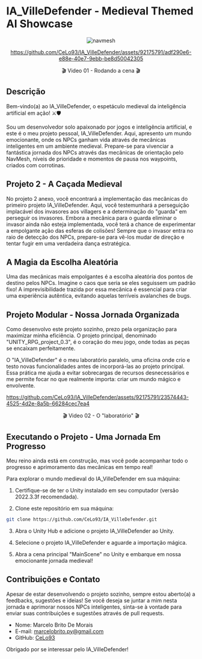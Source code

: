 # IA_VilleDefender - Medieval Themed AI Showcase



<div align="center">

![navmesh](https://github.com/CeLo93/IA_VilleDefender/assets/92175791/0c57f705-8bf1-46d2-a446-af0367f49577)

</div>

<div align="center">

https://github.com/CeLo93/IA_VilleDefender/assets/92175791/adf290e6-e88e-40e7-9ebb-be8d50042305

</div>
<div align="center">

 🎬 Video 01 - Rodando a cena 🎬

</div>


## Descrição

Bem-vindo(a) ao IA_VilleDefender, o espetáculo medieval da inteligência artificial em ação! ⚔️🛡️

Sou um desenvolvedor solo apaixonado por jogos e inteligência artificial, e este é o meu projeto pessoal, IA_VilleDefender. Aqui, apresento um mundo emocionante, onde os NPCs ganham vida através de mecânicas inteligentes em um ambiente medieval. Prepare-se para vivenciar a fantástica jornada dos NPCs através das mecânicas de orientação pelo NavMesh, níveis de prioridade e momentos de pausa nos waypoints, criados com corrotinas.

## Projeto 2 - A Caçada Medieval

No projeto 2 anexo, você encontrará a implementação das mecânicas do primeiro projeto IA_VilleDefender. Aqui, você testemunhará a perseguição implacável dos invasores aos villagers e a determinação do "guarda" em perseguir os invasores. Embora a mecânica para o guarda eliminar o invasor ainda não esteja implementada, você terá a chance de experimentar a empolgante ação das esferas de colisões! Sempre que o invasor entra no raio de detecção dos NPCs, prepare-se para vê-los mudar de direção e tentar fugir em uma verdadeira dança estratégica.

## A Magia da Escolha Aleatória

Uma das mecânicas mais empolgantes é a escolha aleatória dos pontos de destino pelos NPCs. Imagine o caos que seria se eles seguissem um padrão fixo! A imprevisibilidade trazida por essa mecânica é essencial para criar uma experiência autêntica, evitando aquelas terríveis avalanches de bugs.

## Projeto Modular - Nossa Jornada Organizada

Como desenvolvo este projeto sozinho, prezo pela organização para maximizar minha eficiência. O projeto principal, denominado "UNITY_RPG_project_0.3", é o coração do meu jogo, onde todas as peças se encaixam perfeitamente.

O "IA_VilleDefender" é o meu laboratório paralelo, uma oficina onde crio e testo novas funcionalidades antes de incorporá-las ao projeto principal. Essa prática me ajuda a evitar sobrecargas de recursos desnecessários e me permite focar no que realmente importa: criar um mundo mágico e envolvente.





https://github.com/CeLo93/IA_VilleDefender/assets/92175791/23574443-4525-4d2e-8a5b-66284cec7ea4



<div align="center">

 🎬 Video 02 - O "laboratório" 🎬

</div>



## Executando o Projeto - Uma Jornada Em Progresso

Meu reino ainda está em construção, mas você pode acompanhar todo o progresso e aprimoramento das mecânicas em tempo real!

Para explorar o mundo medieval do IA_VilleDefender em sua máquina:

1. Certifique-se de ter o Unity instalado em seu computador (versão 2022.3.3f recomendada).

2. Clone este repositório em sua máquina:

```bash
git clone https://github.com/CeLo93/IA_VilleDefender.git
```

3. Abra o Unity Hub e adicione o projeto IA_VilleDefender ao Unity.

4. Selecione o projeto IA_VilleDefender e aguarde a importação mágica.

5. Abra a cena principal "MainScene" no Unity e embarque em nossa emocionante jornada medieval!

## Contribuições e Contato

Apesar de estar desenvolvendo o projeto sozinho, sempre estou aberto(a) a feedbacks, sugestões e ideias! Se você deseja se juntar a mim nesta jornada e aprimorar nossos NPCs inteligentes, sinta-se à vontade para enviar suas contribuições e sugestões através de pull requests.

- Nome: Marcelo Brito De Morais
- E-mail: marcelobrito.py@gmail.com
- GitHub: [CeLo93](https://github.com/Celo93)

Obrigado por se interessar pelo IA_VilleDefender! 
